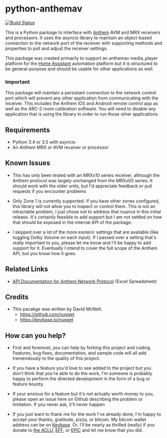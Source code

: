 # python-anthemav

[![Build Status](https://travis-ci.org/nugget/python-anthemav.svg?branch=master)](https://travis-ci.org/nugget/python-anthemav)

This is a Python package to interface with [Anthem](http://www.anthemav.com)
AVM and MRX receivers and processors.  It uses the asyncio library to maintain
an object-based connection to the network port of the receiver with supporting
methods and properties to poll and adjust the receiver settings.

This package was created primarily to support an anthemav media_player platform
for the [Home Assistant](https://home-assistant.io/) automation platform but it
is structured to be general-purpose and should be usable for other applications
as well.

### Important
This package will maintain a persistant connection to the network control port
which will prevent any other application from communicating with the receiver.
This includes the Anthem iOS and Android remote control app as well as the 
ARC-2 room calibration software.  You will need to disable any application that
is using the library in order to run those other applications.

## Requirements

- Python 3.4 or 3.5 with asyncio
- An Anthem MRX or AVM receiver or processor

## Known Issues

- This has only been tested with an MRXx10 series receiver, although the Anthem
  protocol was largely unchanged from the MRXx00 series.  It should work with
  the older units, but I'd appreciate feedback or pull requests if you
  encounter problems

- Only Zone 1 is currently supported.  If you have other zones configured, this
  library will not allow you to inspect or control them.  This is not an
  intractable problem, I just chose not to address that nuance in this initial
  release.  It's certainly feasible to add support but I am not settled on how
  that should be exposed in the internal API of the package.

- I skipped over a lot of the more esoteric settings that are available (like
  toggling Dolby Volume on each input).  If I passed over a setting that's
  really important to you, please let me know and I'll be happy to add support
  for it.  Eventually I intend to cover the full scope of the Anthem API, but
  you know how it goes.

## Related Links

- [API Documentation for Anthem Network
  Protocol](http://www.anthemav.com/downloads/MRX-x20-AVM-60-IP-RS-232.xls)
  (Excel Spreadsheet)

## Credits

- This pacakge was written by David McNett.
  - https://github.com/nugget
  - https://keybase.io/nugget

## How can you help?

- First and foremost, you can help by forking this project and coding.  Features,
  bug fixes, documentation, and sample code will all add tremendously to the
  quality of this project.

- If you have a feature you'd love to see added to the project but you don't
  think that you're able to do the work, I'm someone is probably happy to
  perform the directed development in the form of a bug or feature bounty.

- If your anxious for a feature but it's not actually worth money to you,
  please open an issue here on Github describing the problem or limitation.  If
  you never ask, it'll never happen

- If you just want to thank me for the work I've already done, I'm happy to
  accept your thanks, gratitude, pizza, or bitcoin.  My bitcoin wallet address
  can be on [Keybase](https://keybase.io/nugget).  Or, I'll be nearly as
  thrilled (really) if you donate to [the
  ACLU](https://action.aclu.org/donate-aclu),
  [EFF](https://supporters.eff.org/donate/), or [EPIC](https://epic.org) and
  let me know that you did.
